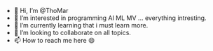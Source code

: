 - 👋 Hi, I’m @ThoMar
- 👀 I’m interested in programming AI ML MV ... everything intresting.
- 🌱 I’m currently learning that i must learn more.
- 💞️ I’m looking to collaborate on all topics. 
- 📫 How to reach me here 😄 

<!---
Thomar/Thomar is a ✨ special ✨ repository because its `README.md` (this file) appears on your GitHub profile.
You can click the Preview link to take a look at your changes.
--->
